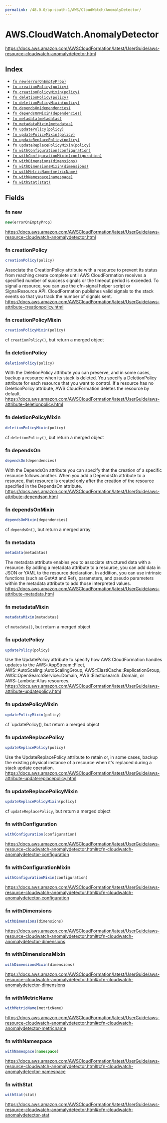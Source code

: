```yaml
---
permalink: /48.0.0/ap-south-1/AWS/CloudWatch/AnomalyDetector/
---
```


# AWS.CloudWatch.AnomalyDetector

https://docs.aws.amazon.com/AWSCloudFormation/latest/UserGuide/aws-resource-cloudwatch-anomalydetector.html

## Index

* [`fn new(errorOnEmptyProp)`](#fn-new)
* [`fn creationPolicy(policy)`](#fn-creationpolicy)
* [`fn creationPolicyMixin(policy)`](#fn-creationpolicymixin)
* [`fn deletionPolicy(policy)`](#fn-deletionpolicy)
* [`fn deletionPolicyMixin(policy)`](#fn-deletionpolicymixin)
* [`fn dependsOn(dependencies)`](#fn-dependson)
* [`fn dependsOnMixin(dependencies)`](#fn-dependsonmixin)
* [`fn metadata(metadatas)`](#fn-metadata)
* [`fn metadataMixin(metadatas)`](#fn-metadatamixin)
* [`fn updatePolicy(policy)`](#fn-updatepolicy)
* [`fn updatePolicyMixin(policy)`](#fn-updatepolicymixin)
* [`fn updateReplacePolicy(policy)`](#fn-updatereplacepolicy)
* [`fn updateReplacePolicyMixin(policy)`](#fn-updatereplacepolicymixin)
* [`fn withConfiguration(configuration)`](#fn-withconfiguration)
* [`fn withConfigurationMixin(configuration)`](#fn-withconfigurationmixin)
* [`fn withDimensions(dimensions)`](#fn-withdimensions)
* [`fn withDimensionsMixin(dimensions)`](#fn-withdimensionsmixin)
* [`fn withMetricName(metricName)`](#fn-withmetricname)
* [`fn withNamespace(namespace)`](#fn-withnamespace)
* [`fn withStat(stat)`](#fn-withstat)

## Fields

### fn new

```ts
new(errorOnEmptyProp)
```

https://docs.aws.amazon.com/AWSCloudFormation/latest/UserGuide/aws-resource-cloudwatch-anomalydetector.html

### fn creationPolicy

```ts
creationPolicy(policy)
```

Associate the CreationPolicy attribute with a resource to prevent its status from reaching create complete until AWS CloudFormation receives a specified number of success signals or the timeout period is exceeded. To signal a resource, you can use the cfn-signal helper script or SignalResource API. CloudFormation publishes valid signals to the stack events so that you track the number of signals sent. 
https://docs.aws.amazon.com/AWSCloudFormation/latest/UserGuide/aws-attribute-creationpolicy.html

### fn creationPolicyMixin

```ts
creationPolicyMixin(policy)
```

cf `creationPolicy()`, but return a merged object

### fn deletionPolicy

```ts
deletionPolicy(policy)
```

With the DeletionPolicy attribute you can preserve, and in some cases, backup a resource when its stack is deleted. You specify a DeletionPolicy attribute for each resource that you want to control. If a resource has no DeletionPolicy attribute, AWS CloudFormation deletes the resource by default. 
https://docs.aws.amazon.com/AWSCloudFormation/latest/UserGuide/aws-attribute-deletionpolicy.html

### fn deletionPolicyMixin

```ts
deletionPolicyMixin(policy)
```

cf `deletionPolicy()`, but return a merged object

### fn dependsOn

```ts
dependsOn(dependencies)
```

With the DependsOn attribute you can specify that the creation of a specific resource follows another. When you add a DependsOn attribute to a resource, that resource is created only after the creation of the resource specified in the DependsOn attribute. 
https://docs.aws.amazon.com/AWSCloudFormation/latest/UserGuide/aws-attribute-dependson.html

### fn dependsOnMixin

```ts
dependsOnMixin(dependencies)
```

cf `dependsOn()`, but return a merged array

### fn metadata

```ts
metadata(metadatas)
```

The metadata attribute enables you to associate structured data with a resource. By adding a metadata attribute to a resource, you can add data in JSON or YAML to the resource declaration. In addition, you can use intrinsic functions (such as GetAtt and Ref), parameters, and pseudo parameters within the metadata attribute to add those interpreted values. 
https://docs.aws.amazon.com/AWSCloudFormation/latest/UserGuide/aws-attribute-metadata.html

### fn metadataMixin

```ts
metadataMixin(metadatas)
```

cf `metadata()`, but return a merged object

### fn updatePolicy

```ts
updatePolicy(policy)
```

Use the UpdatePolicy attribute to specify how AWS CloudFormation handles updates to the AWS::AppStream::Fleet, AWS::AutoScaling::AutoScalingGroup, AWS::ElastiCache::ReplicationGroup, AWS::OpenSearchService::Domain, AWS::Elasticsearch::Domain, or AWS::Lambda::Alias resources. 
https://docs.aws.amazon.com/AWSCloudFormation/latest/UserGuide/aws-attribute-updatepolicy.html

### fn updatePolicyMixin

```ts
updatePolicyMixin(policy)
```

cf `updatePolicy(), but return a merged object

### fn updateReplacePolicy

```ts
updateReplacePolicy(policy)
```

Use the UpdateReplacePolicy attribute to retain or, in some cases, backup the existing physical instance of a resource when it's replaced during a stack update operation. 
https://docs.aws.amazon.com/AWSCloudFormation/latest/UserGuide/aws-attribute-updatereplacepolicy.html

### fn updateReplacePolicyMixin

```ts
updateReplacePolicyMixin(policy)
```

cf `updateReplacePolicy`, but return a merged object

### fn withConfiguration

```ts
withConfiguration(configuration)
```

https://docs.aws.amazon.com/AWSCloudFormation/latest/UserGuide/aws-resource-cloudwatch-anomalydetector.html#cfn-cloudwatch-anomalydetector-configuration

### fn withConfigurationMixin

```ts
withConfigurationMixin(configuration)
```

https://docs.aws.amazon.com/AWSCloudFormation/latest/UserGuide/aws-resource-cloudwatch-anomalydetector.html#cfn-cloudwatch-anomalydetector-configuration

### fn withDimensions

```ts
withDimensions(dimensions)
```

https://docs.aws.amazon.com/AWSCloudFormation/latest/UserGuide/aws-resource-cloudwatch-anomalydetector.html#cfn-cloudwatch-anomalydetector-dimensions

### fn withDimensionsMixin

```ts
withDimensionsMixin(dimensions)
```

https://docs.aws.amazon.com/AWSCloudFormation/latest/UserGuide/aws-resource-cloudwatch-anomalydetector.html#cfn-cloudwatch-anomalydetector-dimensions

### fn withMetricName

```ts
withMetricName(metricName)
```

https://docs.aws.amazon.com/AWSCloudFormation/latest/UserGuide/aws-resource-cloudwatch-anomalydetector.html#cfn-cloudwatch-anomalydetector-metricname

### fn withNamespace

```ts
withNamespace(namespace)
```

https://docs.aws.amazon.com/AWSCloudFormation/latest/UserGuide/aws-resource-cloudwatch-anomalydetector.html#cfn-cloudwatch-anomalydetector-namespace

### fn withStat

```ts
withStat(stat)
```

https://docs.aws.amazon.com/AWSCloudFormation/latest/UserGuide/aws-resource-cloudwatch-anomalydetector.html#cfn-cloudwatch-anomalydetector-stat